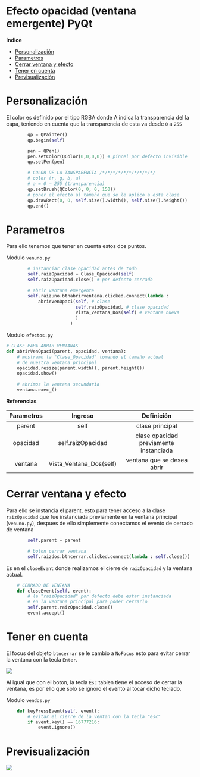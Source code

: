 # Efecto opacidad (ventana emergente) PyQt

**Indice**
  * [Personalización](#personalización)
  * [Parametros](#parametros)
  * [Cerrar ventana y efecto](#cerrar-ventana-y-efecto)
  * [Tener en cuenta](#tener-en-cuenta)
  * [Previsualización](#previsualización)

# Personalización

El color es definido por el tipo RGBA donde A indica la transparencia del la capa,  teniendo en cuenta que la transparencia de esta va desde `0` a `255`

```python
        qp = QPainter()
        qp.begin(self)

        pen = QPen()
        pen.setColor(QColor(0,0,0,0)) # pincel por defecto invisible
        qp.setPen(pen)

        # COLOR DE LA TANSPARENCIA /*/*/*/*/*/*/*/*/*/*/
        # color (r, g, b, a)
        # a = 0 → 255 (transparencia)
        qp.setBrush(QColor(0, 0, 0, 150))
        # poner el efecto al tamaño que se le aplico a esta clase
        qp.drawRect(0, 0, self.size().width(), self.size().height())
        qp.end()
```

# Parametros

Para ello tenemos que tener en cuenta estos dos puntos.

Modulo `venuno.py`
```python
        # instanciar clase opacidad antes de todo
        self.raizOpacidad = Clase_Opacidad(self)
        self.raizOpacidad.close() # por defecto cerrado

        # abrir ventana emergente
        self.raizuno.btnabrirventana.clicked.connect(lambda : 
            abrirVenOpaci(self, # clase
                          self.raizOpacidad, # clase opacidad
                          Vista_Ventana_Dos(self) # ventana nueva
                          )
                        )
```

Modulo `efectos.py`

```python
# CLASE PARA ABRIR VENTANAS
def abrirVenOpaci(parent, opacidad, ventana):
    # mostramo la "Clase_Opacidad" tomando el tamaño actual 
    # de nuestra ventana principal
    opacidad.resize(parent.width(), parent.height())
    opacidad.show()

    # abrimos la ventana secundaria
    ventana.exec_()
```

**Referencias**

|  Parametros | Ingreso  |  Definición |
| :------------: | :------------: | :------------: |
| parent  | self  |  clase principal |
|  opacidad |   self.raizOpacidad |  clase opacidad previamente instanciada |
|  ventana |  Vista_Ventana_Dos(self) |  ventana que se desea abrir |

# Cerrar ventana y efecto

Para ello se instancia el parent, esto para tener acceso a la clase `raizOpacidad` que fue instanciada previamente en la ventana principal (`venuno.py`), despues de ello simplemente conectamos el evento de cerrado de ventana

```python
        self.parent = parent

        # boton cerrar ventana
        self.raizdos.btncerrar.clicked.connect(lambda : self.close())
```

Es en el `closeEvent` donde realizamos el cierre de `raizOpacidad` y la ventana actual.

```python
    # CERRADO DE VENTANA
    def closeEvent(self, event):
        # la "raizOpacidad" por defecto debe estar instanciada 
        # en la ventana principal para poder cerrarlo
        self.parent.raizOpacidad.close()
        event.accept()
```

# Tener en cuenta

El focus del objeto `btncerrar` se le cambio a `NoFocus` esto para evitar cerrar la ventana con la tecla `Enter`.  

![](https://1.bp.blogspot.com/-JvqvmEJNVN8/YEwmG5ow17I/AAAAAAAAAF4/0C528reszpwecAFgb77-UZBJ0oU1GgiTQCLcBGAsYHQ/s1600/Pointofix%2B12_03_2021%2B09_39_12%2BPM.png)

Al igual que con el boton, la tecla `Esc` tabien tiene el acceso de cerrar la ventana, es por ello que solo se ignoro el evento al tocar dicho teclado.

Modulo `vendos.py`
```python
    def keyPressEvent(self, event):
        # evitar el cierre de la ventan con la tecla "esc"
        if event.key() == 16777216:
            event.ignore()
```


# Previsualización

![](https://1.bp.blogspot.com/-AAXMXGOe4M8/YEwhFDpOHII/AAAAAAAAAFw/kjwv3ubCfxYIxcxy5RPCEq2p4wAL1j_CACLcBGAsYHQ/s1600/A2.jpg)